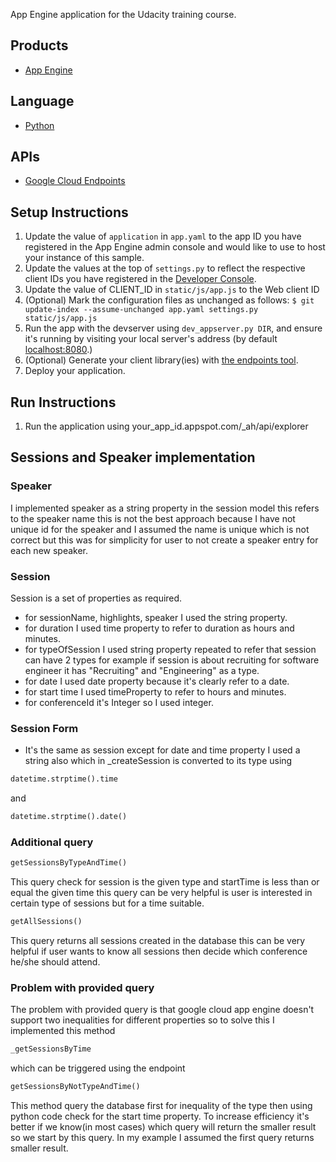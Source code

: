 App Engine application for the Udacity training course.

## Products
- [App Engine][1]

## Language
- [Python][2]

## APIs
- [Google Cloud Endpoints][3]

## Setup Instructions
1. Update the value of `application` in `app.yaml` to the app ID you
   have registered in the App Engine admin console and would like to use to host
   your instance of this sample.
1. Update the values at the top of `settings.py` to
   reflect the respective client IDs you have registered in the
   [Developer Console][4].
1. Update the value of CLIENT_ID in `static/js/app.js` to the Web client ID
1. (Optional) Mark the configuration files as unchanged as follows:
   `$ git update-index --assume-unchanged app.yaml settings.py static/js/app.js`
1. Run the app with the devserver using `dev_appserver.py DIR`, and ensure it's running by visiting your local server's address (by default [localhost:8080][5].)
1. (Optional) Generate your client library(ies) with [the endpoints tool][6].
1. Deploy your application.

## Run Instructions
1. Run the application using your_app_id.appspot.com/_ah/api/explorer

## Sessions and Speaker implementation
### Speaker
I implemented speaker as a string property in the session model this refers to the speaker name this is not the best approach because I have not unique id for the speaker and I assumed the name is unique which is not correct but this was for simplicity for user to not create a speaker entry for each new speaker.
### Session
Session is a set of properties as required.
- for sessionName, highlights, speaker I used the string property.
- for duration I used time property to refer to duration as hours and minutes.
- for typeOfSession I used string property repeated to refer that session can have 2 types for example if session is about recruiting for software engineer it has "Recruiting" and "Engineering" as a type.
- for date I used date property because it's clearly refer to a date.
- for start time I used timeProperty to refer to hours and minutes.
- for conferenceId it's Integer so I used integer.
### Session Form
- It's the same as session except for date and time property I used a string also which in _createSession is converted to its type using
```python
datetime.strptime().time 
```
and
```python
datetime.strptime().date()
```
### Additional query
```python
getSessionsByTypeAndTime()
```
This query check for session is the given type and startTime is less than or equal the given time
this query can be very helpful is user is interested in certain type of sessions but for  a time suitable.
```python
getAllSessions()
```
This query returns all sessions created in the database this can be very helpful if user wants to know all sessions then decide which conference he/she should attend.
### Problem with provided query
The problem with provided query is that google cloud app engine doesn't support two inequalities for different properties so to solve this I implemented this method
```python
_getSessionsByTime
```
which can be triggered using the endpoint
```python
getSessionsByNotTypeAndTime()
```
This method query the database first for inequality of the type then using python code check for the start time property.
To increase efficiency it's better if we know(in most cases) which query will return the smaller result so we start by this query.
In my example I assumed the first query returns smaller result.




[1]: https://developers.google.com/appengine
[2]: http://python.org
[3]: https://developers.google.com/appengine/docs/python/endpoints/
[4]: https://console.developers.google.com/
[5]: https://localhost:8080/
[6]: https://developers.google.com/appengine/docs/python/endpoints/endpoints_tool
